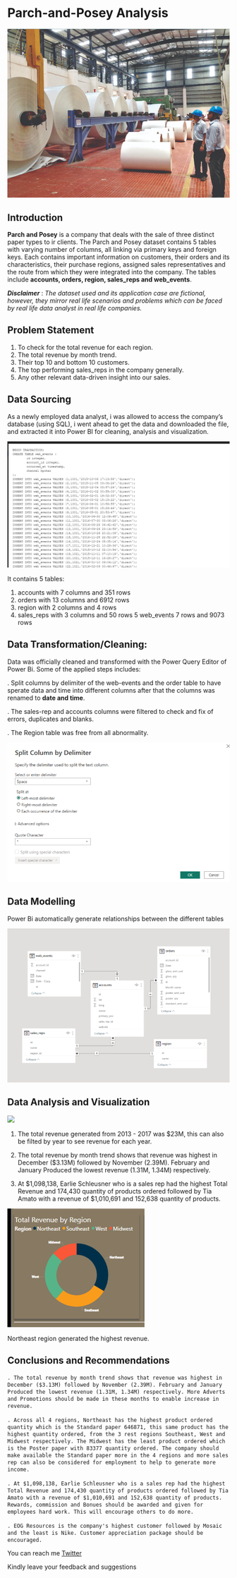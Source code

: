 # Parch-and-Posey Analysis

![](pcm.png)

## Introduction

**Parch and Posey** is a company that deals with the sale of three distinct paper types to ir clients. The Parch and Posey dataset contains 5 tables with varying number of columns, all linking via primary keys and foreign keys. Each contains important information on customers, their orders and its characteristics, their purchase regions, assigned sales representatives and the route from which they were integrated into the company. The tables include **accounts, orders, region, sales_reps and web_events**.

**_Disclaimer_** : _The dataset used and its application case are fictional, however, they mirror real life scenarios and problems which can be faced by real life data analyst in real life companies._

## Problem Statement
1.	To check for the total revenue for each region.
2.	The total revenue by month trend.
3.	Their top 10 and bottom 10 customers.
4.	The top performing sales_reps in the company generally.
5.  Any other relevant data-driven insight into our sales.


## Data Sourcing
As a newly employed data analyst, i was allowed to access the company’s database (using SQL), i went ahead to get the data and downloaded the file, and extracted it into Power BI for cleaning, analysis and visualization.

![](new.png)

It contains 5 tables:

  1. accounts with 7 columns and 351 rows
  2. orders with 13 columns and 6912 rows
  3. region with 2 columns and 4 rows
  4. sales_reps  with 3 columns and 50 rows
  5  web_events 7 rows and 9073 rows
  
## Data Transformation/Cleaning:

Data was officially cleaned and transformed with the Power Query Editor of Power Bi. Some of the applied steps includes:

  . Split columns by delimiter of the web-events and the order table to have sperate data and time into different columns after that the columns was renamed to **date     and time**.
  
  . The sales-rep and accounts columns were filtered to check and fix of errors, duplicates and blanks.
  
  . The Region table was free from all abnormality.
  
  ![](web.png)
  
## Data Modelling

Power Bi automatically generate relationships between the different tables

![](model.png)

## Data Analysis and Visualization

![](visuals.png)

  1. The total revenue generated from 2013 - 2017 was $23M, this can also be filted by year to see revenue for each year.
  
  2. The total revenue by month trend shows that revenue was highest in December ($3.13M) followed by November (2.39M). February and January Produced the lowest revenue (1.31M, 1.34M) respectively.
  
  3. At $1,098,138, Earlie Schleusner who is a sales rep had the highest Total Revenue and 174,430 quantity of products ordered followed by Tia Amato with a revenue of $1,010,691 and 152,638 quantity of products.
  
  ![](Revenueregion.png)
  
  Northeast region generated the highest revenue.
  
## Conclusions and Recommendations
  
    . The total revenue by month trend shows that revenue was highest in December ($3.13M) followed by November (2.39M). February and January Produced the lowest revenue (1.31M, 1.34M) respectively. More Adverts and Promotions should be made in these months to enable increase in revenue.
    
    . Across all 4 regions, Northeast has the highest product ordered quantity which is the Standard paper 646871, this same product has the highest quantity ordered, from the 3 rest regions Southeast, West and Midwest respectively. The Midwest has the least product ordered which is the Poster paper with 83377 quantity ordered. The company should make available the Standard paper more in the 4 regions and more sales rep can also be considered for employment to help to generate more income. 
  
    . At $1,098,138, Earlie Schleusner who is a sales rep had the highest Total Revenue and 174,430 quantity of products ordered followed by Tia Amato with a revenue of $1,010,691 and 152,638 quantity of products. Rewards, commission and Bonues should be awarded and given for employees hard work. This will encourage others to do more. 
  
    . EOG Resources is the company's highest customer followed by Mosaic and the least is Nike. Customer appreciation package should be encouraged.
  
You can reach me [Twitter](https://twitter.com/vicky_star0)
  
Kindly leave your feedback and suggestions
  




